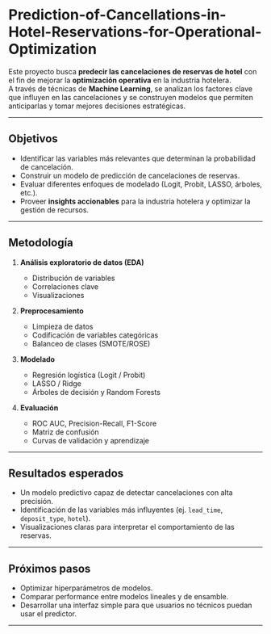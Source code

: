 # Prediction-of-Cancellations-in-Hotel-Reservations-for-Operational-Optimization

Este proyecto busca **predecir las cancelaciones de reservas de hotel** con el fin de mejorar la **optimización operativa** en la industria hotelera.  
A través de técnicas de **Machine Learning**, se analizan los factores clave que influyen en las cancelaciones y se construyen modelos que permiten anticiparlas y tomar mejores decisiones estratégicas.

---

## Objetivos
- Identificar las variables más relevantes que determinan la probabilidad de cancelación.
- Construir un modelo de predicción de cancelaciones de reservas.
- Evaluar diferentes enfoques de modelado (Logit, Probit, LASSO, árboles, etc.).
- Proveer **insights accionables** para la industria hotelera y optimizar la gestión de recursos.

---

## Metodología
1. **Análisis exploratorio de datos (EDA)**  
   - Distribución de variables  
   - Correlaciones clave  
   - Visualizaciones  

2. **Preprocesamiento**  
   - Limpieza de datos  
   - Codificación de variables categóricas  
   - Balanceo de clases (SMOTE/ROSE)  

3. **Modelado**  
   - Regresión logística (Logit / Probit)  
   - LASSO / Ridge  
   - Árboles de decisión y Random Forests  

4. **Evaluación**  
   - ROC AUC, Precision-Recall, F1-Score  
   - Matriz de confusión  
   - Curvas de validación y aprendizaje  

---

## Resultados esperados
- Un modelo predictivo capaz de detectar cancelaciones con alta precisión.  
- Identificación de las variables más influyentes (ej. `lead_time`, `deposit_type`, `hotel`).  
- Visualizaciones claras para interpretar el comportamiento de las reservas.  

---

## Próximos pasos
- Optimizar hiperparámetros de modelos.  
- Comparar performance entre modelos lineales y de ensamble.  
- Desarrollar una interfaz simple para que usuarios no técnicos puedan usar el predictor.  

---
